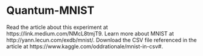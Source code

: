 # Quantum-MNIST
<p>Read the article about this experiment at https://link.medium.com/NMcL8tmjT9.
Learn more about MNIST at http://yann.lecun.com/exdb/mnist/.
Download the CSV file referenced in the article at https://www.kaggle.com/oddrationale/mnist-in-csv#.



